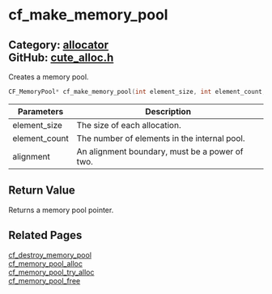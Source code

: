 [//]: # (This file is automatically generated by Cute Framework's docs parser.)
[//]: # (Do not edit this file by hand!)
[//]: # (See: https://github.com/RandyGaul/cute_framework/blob/master/samples/docs_parser.cpp)
[](../header.md ':include')

# cf_make_memory_pool

Category: [allocator](/api_reference?id=allocator)  
GitHub: [cute_alloc.h](https://github.com/RandyGaul/cute_framework/blob/master/include/cute_alloc.h)  
---

Creates a memory pool.

```cpp
CF_MemoryPool* cf_make_memory_pool(int element_size, int element_count, int alignment);
```

Parameters | Description
--- | ---
element_size | The size of each allocation.
element_count | The number of elements in the internal pool.
alignment | An alignment boundary, must be a power of two.

## Return Value

Returns a memory pool pointer.

## Related Pages

[cf_destroy_memory_pool](/allocator/cf_destroy_memory_pool.md)  
[cf_memory_pool_alloc](/allocator/cf_memory_pool_alloc.md)  
[cf_memory_pool_try_alloc](/allocator/cf_memory_pool_try_alloc.md)  
[cf_memory_pool_free](/allocator/cf_memory_pool_free.md)  
